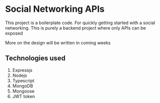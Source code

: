 # Social Networking APIs

This project is a boilerplate code. For quickly getting started with a social networking.
This is purely a backend project where only APIs can be exposed

More on the design will be written in coming weeks

## Technologies used

1. Expressjs
2. Nodejs
3. Typescript
4. MongoDB
5. Mongoose
6. JWT token
